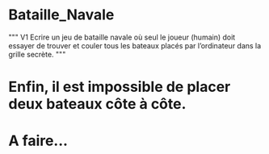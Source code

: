 # Bataille_Navale







""" V1
Ecrire un jeu de bataille navale où seul le joueur (humain) doit essayer de trouver et couler tous les
bateaux placés par l’ordinateur dans la grille secrète.
"""

# Enfin, il est impossible de placer deux bateaux côte à côte.
# A faire... 